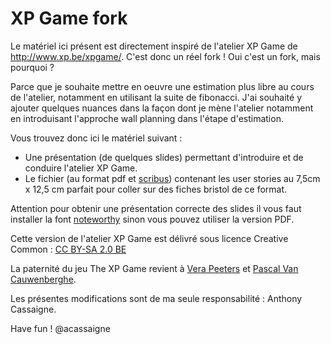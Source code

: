 # XP Game fork

Le matériel ici présent est directement inspiré de l'atelier XP Game de http://www.xp.be/xpgame/. C'est donc un réel fork !
Oui c'est un fork, mais pourquoi ?

Parce que je souhaite mettre en oeuvre une estimation plus libre au cours de l'atelier, notamment en utilisant la suite de fibonacci. J'ai souhaité y ajouter quelques nuances dans la façon dont je mène l'atelier notamment en introduisant l'approche wall planning dans l'étape d'estimation.

Vous trouvez donc ici le matériel suivant :

- Une présentation (de quelques slides) permettant d'introduire et de conduire l'atelier XP Game.
- Le fichier (au format pdf et [scribus](http://www.scribus.net/)) contenant les user stories au 7,5cm x 12,5 cm parfait pour coller sur des fiches bristol de ce format.

Attention pour obtenir une présentation correcte des slides il vous faut installer la font [noteworthy](http://tinyurl.com/noteworthy-ttc) sinon vous pouvez utiliser la version PDF.

Cette version de l'atelier XP Game est délivré sous licence Creative Common : [CC BY-SA 2.0 BE](http://creativecommons.org/licenses/by-sa/2.0/be/)


La paternité du jeu The XP Game revient à [Vera Peeters](http://www.agilebelgium.be/xpgame/) et [Pascal Van Cauwenberghe](http://www.agilebelgium.be/xpgame/).

Les présentes modifications sont de ma seule responsabilité :
Anthony Cassaigne.

Have fun !
@acassaigne
